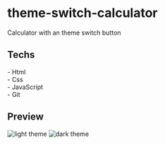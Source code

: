 # theme-switch-calculator
Calculator with an theme switch button

<h2>Techs</h2>
- Html <br/>
- Css <br/>
- JavaScript <br/>
- Git

<h2>Preview</h2>
<img alt="light theme" src="https://user-images.githubusercontent.com/62398638/223170211-37f11126-0e5b-4045-a653-61aca54ea716.png" />
<img alt="dark theme" src="https://user-images.githubusercontent.com/62398638/223170217-edc625bc-5d67-4837-8e92-4125b28ba69c.png" />
